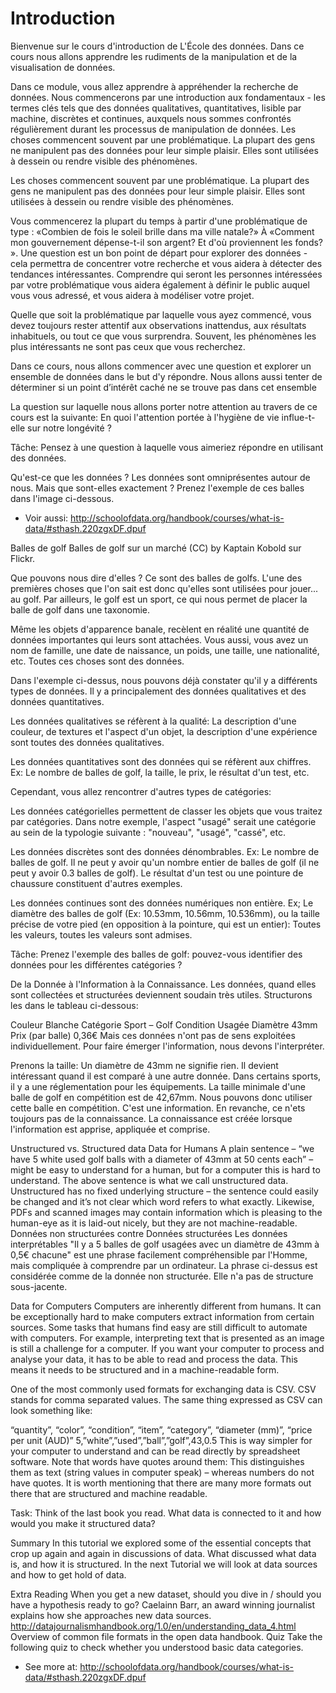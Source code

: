 Introduction
===========

Bienvenue sur le cours d'introduction de L'École des données. Dans ce cours nous allons apprendre les rudiments de la manipulation et de la visualisation de données.

Dans ce module, vous allez apprendre à appréhender la recherche de données. Nous commencerons par une introduction aux fondamentaux - les termes clés tels que des données qualitatives, quantitatives, lisible par machine, discrètes et continues, auxquels nous sommes confrontés régulièrement durant les processus de manipulation de données.
Les choses commencent souvent par une problématique.
La plupart des gens ne manipulent pas des données pour leur simple plaisir. Elles sont utilisées à dessein ou rendre visible des phénomènes.


Les choses commencent souvent par une problématique.
La plupart des gens ne manipulent pas des données pour leur simple plaisir. Elles sont utilisées à dessein ou rendre visible des phénomènes.

Vous commencerez la plupart du temps à partir d'une problématique de type : «Combien de fois le soleil brille dans ma ville natale?» À «Comment mon gouvernement dépense-t-il son argent? Et d'où proviennent les fonds? ». Une question est un bon point de départ pour explorer des données - cela permettra de concentrer votre recherche et vous aidera à détecter des tendances intéressantes. Comprendre qui seront les personnes intéressées par votre problématique vous aidera également à définir le public auquel vous vous adressé, et vous aidera à modéliser votre projet.

Quelle que soit la problématique par laquelle vous ayez commencé, vous devez toujours rester attentif aux observations inattendus, aux  résultats inhabituels, ou tout ce que vous surprendra. Souvent, les phénomènes les plus intéressants ne sont pas ceux que vous recherchez.

Dans ce cours, nous allons commencer avec une question et explorer un ensemble de données dans le but d'y répondre. Nous allons aussi tenter de déterminer si un point d’intérêt caché ne se trouve pas dans cet ensemble

La question sur laquelle nous allons porter notre attention au travers de ce cours est la suivante: En quoi l'attention portée à l'hygiène de vie influe-t-elle sur notre longévité ?

Tâche: Pensez à une question à laquelle vous aimeriez répondre en utilisant des données.

Qu'est-ce que les données ? Les données sont omniprésentes autour de nous. Mais que sont-elles exactement ? Prenez l'exemple de ces balles dans l'image ci-dessous.

- Voir aussi: http://schoolofdata.org/handbook/courses/what-is-data/#sthash.220zgxDF.dpuf

Balles de golf
Balles de golf sur un marché (CC) by Kaptain Kobold sur Flickr.

Que pouvons nous dire d'elles ? Ce sont des balles de golfs. L'une des premières choses que l'on sait est donc qu'elles sont utilisées pour jouer... au golf. Par ailleurs, le golf est un sport, ce qui nous permet de placer la balle de golf dans une taxonomie.

Même les objets d'apparence banale, recèlent en réalité une quantité de données importantes qui leurs sont attachées. Vous aussi, vous avez un nom de famille, une date de naissance, un poids, une taille, une nationalité, etc. Toutes ces choses sont des données.

Dans l'exemple ci-dessus, nous pouvons déjà constater qu'il y a différents types de données. Il y a principalement des données qualitatives et des données quantitatives.

Les données qualitatives se réfèrent à la qualité: La description d'une couleur, de textures et l'aspect d'un objet, la description d'une expérience sont toutes des données qualitatives.

Les données quantitatives sont des données qui se réfèrent aux chiffres. Ex: Le nombre de balles de golf, la taille, le prix, le résultat d'un test, etc.

Cependant, vous allez rencontrer d'autres types de catégories:

Les données catégorielles permettent de classer les objets que vous traitez par catégories. Dans notre exemple, l'aspect "usagé" serait une catégorie au sein de la typologie suivante : "nouveau", "usagé", "cassé", etc.

Les données discrètes sont des données dénombrables. Ex: Le nombre de balles de golf. Il ne peut y avoir qu'un nombre entier de balles de golf (il ne peut y avoir 0.3 balles de golf). Le résultat d'un test ou une pointure de chaussure constituent d'autres exemples.

Les données continues sont des données numériques non entière. Ex; Le diamètre des balles de golf (Ex: 10.53mm, 10.56mm, 10.536mm), ou la taille précise de votre pied (en opposition à la pointure, qui est un entier): Toutes les valeurs, toutes les valeurs sont admises. 

Tâche: Prenez l'exemple des balles de golf: pouvez-vous identifier des données pour les différentes catégories ?

De la Donnée à l'Information à la Connaissance.
Les données, quand elles sont collectées et structurées deviennent soudain très utiles. Structurons les dans le tableau ci-dessous:

Couleur           Blanche
Catégorie        Sport – Golf
Condition         Usagée
Diamètre          43mm
Prix (par balle)	0,36€
Mais ces données n'ont pas de sens exploitées individuellement. Pour faire émerger l'information, nous devons l'interpréter. 

Prenons la taille: Un diamètre de 43mm ne signifie rien. Il devient intéressant quand il est comparé à une autre donnée. Dans certains sports, il y a une réglementation pour les équipements. La taille minimale d'une balle de golf en compétition est de 42,67mm. Nous pouvons donc utiliser cette balle en compétition. C'est une information. En revanche, ce n'ets toujours pas de la connaissance. La connaissance est créée lorsque l'information est apprise, appliquée et comprise.

Unstructured vs. Structured data
Data for Humans
A plain sentence – “we have 5 white used golf balls with a diameter of 43mm at 50 cents each” – might be easy to understand for a human, but for a computer this is hard to understand. The above sentence is what we call unstructured data. Unstructured has no fixed underlying structure – the sentence could easily be changed and it’s not clear which word refers to what exactly. Likewise, PDFs and scanned images may contain information which is pleasing to the human-eye as it is laid-out nicely, but they are not machine-readable.
Données non structurées contre Données structurées
Les données interprétables
"Il y a 5 balles de golf usagées avec un diamètre de 43mm à 0,5€ chacune" est une phrase facilement compréhensible par l'Homme, mais compliquée à comprendre par un ordinateur. La phrase ci-dessus est considérée comme de la donnée non structurée. Elle n'a pas de structure sous-jacente. 

Data for Computers
Computers are inherently different from humans. It can be exceptionally hard to make computers extract information from certain sources. Some tasks that humans find easy are still difficult to automate with computers. For example, interpreting text that is presented as an image is still a challenge for a computer. If you want your computer to process and analyse your data, it has to be able to read and process the data. This means it needs to be structured and in a machine-readable form.

One of the most commonly used formats for exchanging data is CSV. CSV stands for comma separated values. The same thing expressed as CSV can look something like:

“quantity”, “color”, “condition”, “item”, “category”, “diameter (mm)”, “price per unit (AUD)”
5,”white”,”used”,”ball”,”golf”,43,0.5
This is way simpler for your computer to understand and can be read directly by spreadsheet software. Note that words have quotes around them: This distinguishes them as text (string values in computer speak) – whereas numbers do not have quotes. It is worth mentioning that there are many more formats out there that are structured and machine readable.

Task: Think of the last book you read. What data is connected to it and how would you make it structured data?

Summary
In this tutorial we explored some of the essential concepts that crop up again and again in discussions of data. What discussed what data is, and how it is structured. In the next Tutorial we will look at data sources and how to get hold of data.

Extra Reading
When you get a new dataset, should you dive in / should you have a hypothesis ready to go? Caelainn Barr, an award winning journalist explains how she approaches new data sources. http://datajournalismhandbook.org/1.0/en/understanding_data_4.html
Overview of common file formats in the open data handbook.
Quiz
Take the following quiz to check whether you understood basic data categories.

- See more at: http://schoolofdata.org/handbook/courses/what-is-data/#sthash.220zgxDF.dpuf
